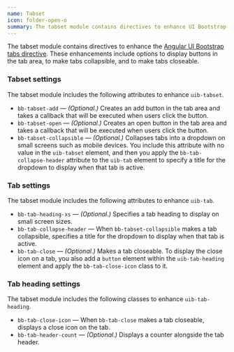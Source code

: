 ```yaml
---
name: Tabset
icon: folder-open-o
summary: The tabset module contains directives to enhance UI Bootstrap tabs.
---
```


The tabset module contains directives to enhance the [Angular UI Bootstrap tabs directive](https://angular-ui.github.io/bootstrap/#/tabs). These enhancements include options to display buttons in the tab area, to make tabs collapsible, and to make tabs closeable. 

### Tabset settings ###
The tabset module includes the following attributes to enhance `uib-tabset`.

- `bb-tabset-add` &mdash; *(Optional.)* Creates an add button in the tab area and takes a callback that will be executed when users click the button.
- `bb-tabset-open` &mdash; *(Optional.)* Creates an open button in the tab area and takes a callback that will be executed when users click the button.
- `bb-tabset-collapsible` &mdash; *(Optional.)* Collapses tabs into a dropdown on small screens such as mobile devices. You include this attribute with no value in the `uib-tabset` element, and then you apply the `bb-tab-collapse-header` attribute to the `uib-tab` element to specify a title for the dropdown to display when that tab is active.

### Tab settings ###
The tabset module includes the following attributes to enhance `uib-tab`.

- `bb-tab-heading-xs` &mdash; *(Optional.)* Specifies a tab heading to display on small screen sizes.
- `bb-tab-collapse-header` &mdash; When `bb-tabset-collapsible` makes a tab collapsible, specifies a title for the dropdown to display when that tab is active.
- `bb-tab-close` &mdash; *(Optional.)* Makes a tab closeable. To display the close icon on a tab, you also add a `button` element within the `uib-tab-heading` element and apply the `bb-tab-close-icon` class to it.

### Tab heading settings ###
The tabset module includes the following classes to enhance `uib-tab-heading`.

- `bb-tab-close-icon` &mdash; When `bb-tab-close` makes a tab closeable, displays a close icon on the tab.
- `bb-tab-header-count` &mdash; *(Optional.)* Displays a counter alongside the tab header.


<!--

### Tabset settings ###

The `bb-tabset-add` attribute creates an add button in the tab area and takes a callback that will be executed when users click the button.

The `bb-tabset-open` attribute creates an open button in the tab area and takes a callback that will be executed when users click the button.

### Collapsing tabs ###

To make tabs collapse into a dropdown on small screens such as mobile devices, use the `bb-tabset-collapsible` attribute on a ui-bootstrap `tabset`.
You must then use the `bb-tab-collapse-header` attribute on your ui-bootstrap `tab` to specify a title for the dropdown that will display when a tab is active.

### Tab settings ###

The `bb-tab-heading-xs` attribute specifies a heading that will appear for a tab on small screen sizes.

### Tab close icon ###

To add a close icon to a tab, add the `bb-tab-close` class to the ui-bootstrap `tab` element, and add an `i` element with the `bb-tab-close-icon` class inside of the ui-bootstrap `tab-heading` directive.

### Tab header count ###

To display a counter alongside the tab header, you can use the `bb-tab-header-count` class.

-->